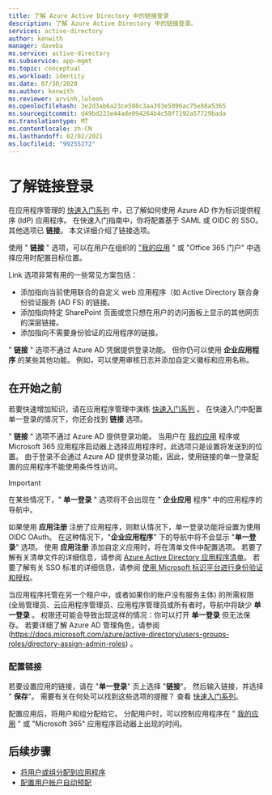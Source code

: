 ```yaml
---
title: 了解 Azure Active Directory 中的链接登录
description: 了解 Azure Active Directory 中的链接登录。
services: active-directory
author: kenwith
manager: daveba
ms.service: active-directory
ms.subservice: app-mgmt
ms.topic: conceptual
ms.workload: identity
ms.date: 07/30/2020
ms.author: kenwith
ms.reviewer: arvinh,luleon
ms.openlocfilehash: 3e2d3ab6a23ce588c3aa393e5096ac75e88a5365
ms.sourcegitcommit: d49bd223e44ade094264b4c58f7192a57729bada
ms.translationtype: MT
ms.contentlocale: zh-CN
ms.lasthandoff: 02/02/2021
ms.locfileid: "99255272"
---
```

# <a name="understand-linked-sign-on"></a>了解链接登录

在应用程序管理的 [快速入门系列](view-applications-portal.md) 中，已了解如何使用 Azure AD 作为标识提供程序 (IdP) 应用程序。 在快速入门指南中，你将配置基于 SAML 或 OIDC 的 SSO。 其他选项已 **链接**。 本文详细介绍了链接选项。

使用 " **链接** " 选项，可以在用户在组织的 ["我的应用](https://myapps.microsoft.com/) " 或 "Office 365 门户" 中选择应用时配置目标位置。

Link 选项非常有用的一些常见方案包括：
- 添加指向当前使用联合的自定义 web 应用程序（如 Active Directory 联合身份验证服务 (AD FS) 的链接。
- 添加指向特定 SharePoint 页面或您只想在用户的访问面板上显示的其他网页的深层链接。
- 添加指向不需要身份验证的应用程序的链接。 
 
 " **链接** " 选项不通过 Azure AD 凭据提供登录功能。 但你仍可以使用 **企业应用程序** 的某些其他功能。 例如，可以使用审核日志并添加自定义徽标和应用名称。

## <a name="before-you-begin"></a>在开始之前

若要快速增加知识，请在应用程序管理中演练 [快速入门系列](view-applications-portal.md) 。 在快速入门中配置单一登录的情况下，你还会找到 **链接** 选项。 

" **链接** " 选项不通过 Azure AD 提供登录功能。 当用户在 [我的应用](https://myapps.microsoft.com/) 程序或 Microsoft 365 应用程序启动器上选择应用程序时，此选项只是设置将发送到的位置。  由于登录不会通过 Azure AD 提供登录功能，因此，使用链接的单一登录配置的应用程序不能使用条件性访问。

> [!IMPORTANT] 
> 在某些情况下，" **单一登录** " 选项将不会出现在 " **企业应用** 程序" 中的应用程序的导航中。 
>
> 如果使用 **应用注册** 注册了应用程序，则默认情况下，单一登录功能将设置为使用 OIDC OAuth。 在这种情况下，"**企业应用程序**" 下的导航中将不会显示 "**单一登录**" 选项。 使用 **应用注册** 添加自定义应用时，将在清单文件中配置选项。 若要了解有关清单文件的详细信息，请参阅 [Azure Active Directory 应用程序清单](../develop/reference-app-manifest.md)。 若要了解有关 SSO 标准的详细信息，请参阅 [使用 Microsoft 标识平台进行身份验证和授权](../develop/authentication-vs-authorization.md#authentication-and-authorization-using-the-microsoft-identity-platform)。 
>
> 当应用程序托管在另一个租户中，或者如果你的帐户没有服务主体) 的所需权限 (全局管理员、云应用程序管理员、应用程序管理员或所有者时，导航中将缺少 **单一登录** 。 权限还可能会导致出现这样的情况：你可以打开 **单一登录** 但无法保存。 若要详细了解 Azure AD 管理角色，请参阅 (https://docs.microsoft.com/azure/active-directory/users-groups-roles/directory-assign-admin-roles) 。

### <a name="configure-link"></a>配置链接

若要设置应用的链接，请在 "**单一登录**" 页上选择 "**链接**"。 然后输入链接，并选择 " **保存**"。 需要有关在何处可以找到这些选项的提醒？ 查看 [快速入门系列](view-applications-portal.md)。
 
配置应用后，将用户和组分配给它。 分配用户时，可以控制应用程序在 " [我的应用](https://myapps.microsoft.com/) " 或 "Microsoft 365" 应用程序启动器上出现的时间。

## <a name="next-steps"></a>后续步骤

- [将用户或组分配到应用程序](./assign-user-or-group-access-portal.md)
- [配置用户帐户自动预配](../app-provisioning/configure-automatic-user-provisioning-portal.md)
